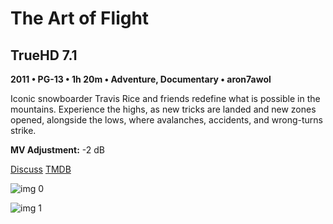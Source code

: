 # The Art of Flight

## TrueHD 7.1

**2011 • PG-13 • 1h 20m • Adventure, Documentary • aron7awol**

Iconic snowboarder Travis Rice and friends redefine what is possible in the mountains. Experience the highs, as new tricks are landed and new zones opened, alongside the lows, where avalanches, accidents, and wrong-turns strike.

**MV Adjustment:** -2 dB

[Discuss](https://www.avsforum.com/threads/bass-eq-for-filtered-movies.2995212/post-57907066)  [TMDB](68450)

![img 0](https://i.imgur.com/4zQ4t7q.jpg)

![img 1](https://i.imgur.com/1lNNktX.jpg)

